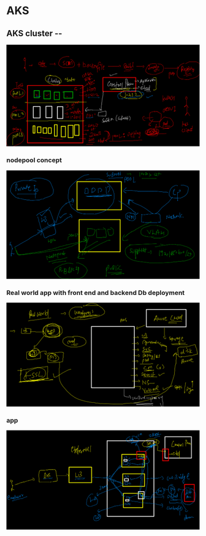 # AKS

## AKS cluster --

<img src="aks1.png">

### nodepool concept 

<img src="pool.png">

### Real world app with front end and backend Db deployment 

<img src="deploy.png">

### app 

<img src="appdeploy.png">

